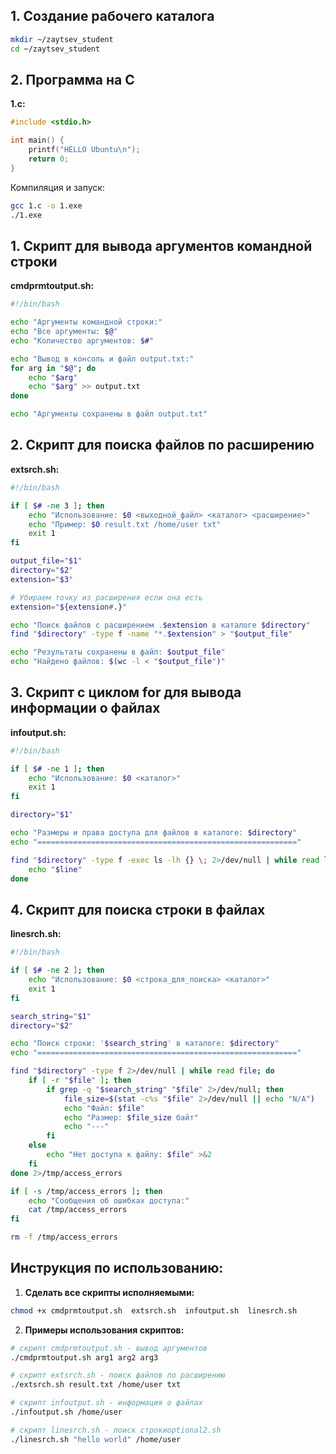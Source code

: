 ## 1. Создание рабочего каталога

```bash
mkdir ~/zaytsev_student
cd ~/zaytsev_student
```

## 2. Программа на C

**1.c:**
```c
#include <stdio.h>

int main() {
    printf("HELLO Ubuntu\n");
    return 0;
}
```

Компиляция и запуск:
```bash
gcc 1.c -o 1.exe
./1.exe
```

## 1. Скрипт для вывода аргументов командной строки

**cmdprmtoutput.sh:**
```bash
#!/bin/bash

echo "Аргументы командной строки:"
echo "Все аргументы: $@"
echo "Количество аргументов: $#"

echo "Вывод в консоль и файл output.txt:"
for arg in "$@"; do
    echo "$arg"
    echo "$arg" >> output.txt
done

echo "Аргументы сохранены в файл output.txt"
```

## 2. Скрипт для поиска файлов по расширению

**extsrch.sh:**
```bash
#!/bin/bash

if [ $# -ne 3 ]; then
    echo "Использование: $0 <выходной_файл> <каталог> <расширение>"
    echo "Пример: $0 result.txt /home/user txt"
    exit 1
fi

output_file="$1"
directory="$2"
extension="$3"

# Убираем точку из расширения если она есть
extension="${extension#.}"

echo "Поиск файлов с расширением .$extension в каталоге $directory"
find "$directory" -type f -name "*.$extension" > "$output_file"

echo "Результаты сохранены в файл: $output_file"
echo "Найдено файлов: $(wc -l < "$output_file")"
```

## 3. Скрипт с циклом for для вывода информации о файлах

**infoutput.sh:**
```bash
#!/bin/bash

if [ $# -ne 1 ]; then
    echo "Использование: $0 <каталог>"
    exit 1
fi

directory="$1"

echo "Размеры и права доступа для файлов в каталоге: $directory"
echo "=========================================================="

find "$directory" -type f -exec ls -lh {} \; 2>/dev/null | while read line; do
    echo "$line"
done
```

## 4. Скрипт для поиска строки в файлах

**linesrch.sh:**
```bash
#!/bin/bash

if [ $# -ne 2 ]; then
    echo "Использование: $0 <строка_для_поиска> <каталог>"
    exit 1
fi

search_string="$1"
directory="$2"

echo "Поиск строки: '$search_string' в каталоге: $directory"
echo "=========================================================="

find "$directory" -type f 2>/dev/null | while read file; do
    if [ -r "$file" ]; then
        if grep -q "$search_string" "$file" 2>/dev/null; then
            file_size=$(stat -c%s "$file" 2>/dev/null || echo "N/A")
            echo "Файл: $file"
            echo "Размер: $file_size байт"
            echo "---"
        fi
    else
        echo "Нет доступа к файлу: $file" >&2
    fi
done 2>/tmp/access_errors

if [ -s /tmp/access_errors ]; then
    echo "Сообщения об ошибках доступа:"
    cat /tmp/access_errors
fi

rm -f /tmp/access_errors
```

## Инструкция по использованию:

1. **Сделать все скрипты исполняемыми:**
```bash
chmod +x cmdprmtoutput.sh  extsrch.sh  infoutput.sh  linesrch.sh
```

2. **Примеры использования скриптов:**

```bash
# скрипт cmdprmtoutput.sh - вывод аргументов
./cmdprmtoutput.sh arg1 arg2 arg3

# скрипт extsrch.sh - поиск файлов по расширению
./extsrch.sh result.txt /home/user txt

# скрипт infoutput.sh - информация о файлах
./infoutput.sh /home/user

# скрипт linesrch.sh - поиск строкиoptional2.sh
./linesrch.sh "hello world" /home/user
```
